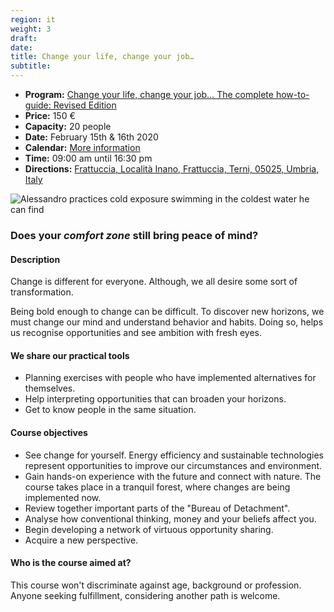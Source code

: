 ```yaml
---
region: it
weight: 3
draft:
date:
title: Change your life, change your job…
subtitle:
---
```


- **Program:** [Change your life, change your job&hellip; The complete how-to-guide: Revised Edition](https://www.per.umbria.it/wp-content/uploads/2019/08/Programma-corso-CVL_per_sito.docx)<!--(.Docx in Italiano)-->
- **Price:** 150 €
- **Capacity:** 20 people
- **Date:** February 15th & 16th 2020
- **Calendar:** [More information](https://www.per.umbria.it/i-nostri-corsi/)
- **Time:** 09:00 am until 16:30 pm
- **Directions:** [Frattuccia, Località Inano, Frattuccia, Terni, 05025, Umbria, Italy](https://www.google.com/maps/dir/current+location/Per+-+Il+Parco+Dell'Energia+Rinnovabile,+Localita'+Inano+-+Frattuccia,+05025+Collicello,+Italy)

![Alessandro practices cold exposure swimming in the coldest water he can find](/images/IMG_2754-adaptation-1x.jpg)

### Does your _comfort zone_ still bring peace of mind?
#### Description

Change is different for everyone. Although, we all desire some sort of transformation.

<!--#### Reason to participate-->

Being bold enough to change can be difficult. To discover new horizons, we must change our mind and understand behavior and habits. Doing so, helps us recognise opportunities and see ambition with fresh&nbsp;eyes.

#### We share our practical tools

- Planning exercises with people who have implemented alternatives for themselves.
- Help interpreting opportunities that can broaden your horizons.
- Get to know people in the same situation.

#### Course objectives

- See change for yourself. Energy efficiency and sustainable technologies represent opportunities to improve our circumstances and environment.
- Gain hands-on experience with the future and connect with nature. The course takes place in a tranquil forest, where changes are being implemented&nbsp;now.
- Review together important parts of the "Bureau of Detachment".
- Analyse how conventional thinking, money and your beliefs affect you.
- Begin developing a network of virtuous opportunity sharing.
- Acquire a new perspective.
<!-- - Aquire the Certificate of Attendance -->

#### Who is the course aimed at?

This course won't discriminate against age, background or profession. Anyone seeking fulfillment, considering another path is welcome.

<!-- > The experiences from which the knowledge transmitted comes -->
<!--
PAEA Association - It deals with a professional level of design and implementation of interventions in the field of environment, renewable energy, water saving, energy efficiency, green building. He has hundreds of environmental education interventions, training courses, traveling exhibitions, projects, consultancy.

Displacement Office. - It offers consultancy, projects and plans to follow the personal "disengagement". Coming out of situations of stress, frustrating work, anxiety, consumerism, lack of positive objectives. It accompanies people on a journey of emancipation and changes with the prevailing culture, which does not produce authentic well-being.

PeR - Renewable Energy Park - Center for research, development, experimentation and implementation of projects on environmental education, sustainability, renewable energies, self-sufficiency, self-construction, self-production, personal growth. It is also a green farmhouse, of positive impact.  sustainable . -->

<!--
### Tags, always .ttl
`What is change?`, `Change`, `transformation`, `out of your comfort zone`, `peace of mind`, `change our mind`, `habit`, `ambition`, `ambition`, `Workshop`, `Course`
-->
